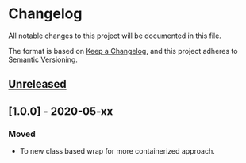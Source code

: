 # Changelog

All notable changes to this project will be documented in this file.

The format is based on [Keep a Changelog](https://keepachangelog.com/en/1.0.0/),
and this project adheres to [Semantic Versioning](https://semver.org/spec/v2.0.0.html).

## [Unreleased]

## [1.0.0] - 2020-05-xx

### Moved
- To new class based wrap for more containerized approach.

[Unreleased]: https://github.com/voltsonic/javascript-izimodal-wrap/compare/master...HEAD
[0.0.1]: https://github.com/voltsonic/javascript-izimodal-wrap/releases/tag/v1.0.0
